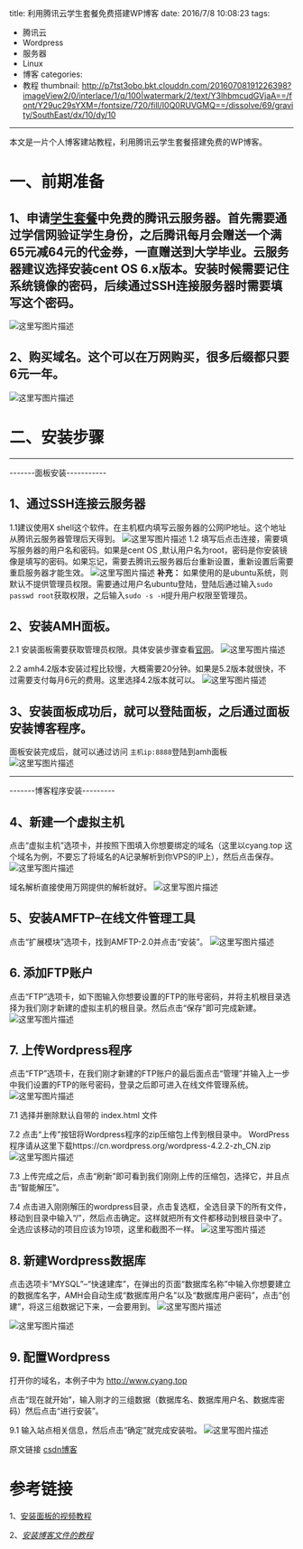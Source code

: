 title: 利用腾讯云学生套餐免费搭建WP博客
date: 2016/7/8 10:08:23
tags:
- 腾讯云
- Wordpress
- 服务器
- Linux
- 博客
categories:
- 教程
thumbnail: http://p7tst3obo.bkt.clouddn.com/20160708191226398?imageView2/0/interlace/1/q/100|watermark/2/text/Y3lhbmcudGVjaA==/font/Y29uc29sYXM=/fontsize/720/fill/I0Q0RUVGMQ==/dissolve/69/gravity/SouthEast/dx/10/dy/10
---


本文是一片个人博客建站教程，利用腾讯云学生套餐搭建免费的WP博客。

# 一、前期准备

## 1、申请[学生套餐](http://www.qcloud.com/event/qcloudSchool)中免费的腾讯云服务器。首先需要通过学信网验证学生身份，之后腾讯每月会赠送一个满65元减64元的代金券，一直赠送到大学毕业。云服务器建议选择安装cent OS 6.x版本。安装时候需要记住系统镜像的密码，后续通过SSH连接服务器时需要填写这个密码。
![这里写图片描述](http://p7tst3obo.bkt.clouddn.com/20160708191226398?imageView2/0/interlace/1/q/100|watermark/2/text/Y3lhbmcudGVjaA==/font/Y29uc29sYXM=/fontsize/720/fill/I0Q0RUVGMQ==/dissolve/69/gravity/SouthEast/dx/10/dy/10)

<!-- more -->

## 2、购买域名。这个可以在万网购买，很多后缀都只要6元一年。
![这里写图片描述](http://p7tst3obo.bkt.clouddn.com/20160708191334898?imageView2/0/interlace/1/q/100|watermark/2/text/Y3lhbmcudGVjaA==/font/Y29uc29sYXM=/fontsize/720/fill/I0Q0RUVGMQ==/dissolve/69/gravity/SouthEast/dx/10/dy/10)


# 二、安装步骤

----------
-------面板安装-----------

## **1、通过SSH连接云服务器**
1.1建议使用X shell这个软件。在主机框内填写云服务器的公网IP地址。这个地址从腾讯云服务器管理后天得到。
![这里写图片描述](http://p7tst3obo.bkt.clouddn.com/20160708191504284?imageView2/0/interlace/1/q/100|watermark/2/text/Y3lhbmcudGVjaA==/font/Y29uc29sYXM=/fontsize/720/fill/I0Q0RUVGMQ==/dissolve/69/gravity/SouthEast/dx/10/dy/10)
1.2 填写后点击连接，需要填写服务器的用户名和密码。如果是cent OS ,默认用户名为root，密码是你安装镜像是填写的密码。如果忘记，需要去腾讯云服务器后台重新设置，重新设置后需要重启服务器才能生效。
![这里写图片描述](http://p7tst3obo.bkt.clouddn.com/20160708192152214?imageView2/0/interlace/1/q/100|watermark/2/text/Y3lhbmcudGVjaA==/font/Y29uc29sYXM=/fontsize/720/fill/I0Q0RUVGMQ==/dissolve/69/gravity/SouthEast/dx/10/dy/10)
**补充：** 如果使用的是ubuntu系统，则默认不提供管理员权限。需要通过用户名ubuntu登陆，登陆后通过输入`sudo passwd root`获取权限，之后输入`sudo -s -H`提升用户权限至管理员。

## **2、安装AMH面板。**

2.1 安装面板需要获取管理员权限。具体安装步骤查看[官网](
https://amh.sh/install.htm)。
![这里写图片描述](http://p7tst3obo.bkt.clouddn.com/20160708192914577?imageView2/0/interlace/1/q/100|watermark/2/text/Y3lhbmcudGVjaA==/font/Y29uc29sYXM=/fontsize/720/fill/I0Q0RUVGMQ==/dissolve/69/gravity/SouthEast/dx/10/dy/10)

 2.2  amh4.2版本安装过程比较慢，大概需要20分钟。如果是5.2版本就很快，不过需要支付每月6元的费用。这里选择4.2版本就可以。
 ![这里写图片描述](http://p7tst3obo.bkt.clouddn.com/20160708193102156?imageView2/0/interlace/1/q/100|watermark/2/text/Y3lhbmcudGVjaA==/font/Y29uc29sYXM=/fontsize/720/fill/I0Q0RUVGMQ==/dissolve/69/gravity/SouthEast/dx/10/dy/10)

## **3、安装面板成功后，就可以登陆面板，之后通过面板安装博客程序。**
面板安装完成后，就可以通过访问 `主机ip:8888`登陆到amh面板
![这里写图片描述](http://p7tst3obo.bkt.clouddn.com/20160708193313235?imageView2/0/interlace/1/q/100|watermark/2/text/Y3lhbmcudGVjaA==/font/Y29uc29sYXM=/fontsize/720/fill/I0Q0RUVGMQ==/dissolve/69/gravity/SouthEast/dx/10/dy/10)

----------
-------博客程序安装---------

## **4、新建一个虚拟主机**
点击“虚拟主机”选项卡，并按照下图填入你想要绑定的域名（这里以cyang.top 这个域名为例，不要忘了将域名的A记录解析到你VPS的IP上），然后点击保存。
![这里写图片描述](http://p7tst3obo.bkt.clouddn.com/20160708193501750?imageView2/0/interlace/1/q/100|watermark/2/text/Y3lhbmcudGVjaA==/font/Y29uc29sYXM=/fontsize/720/fill/I0Q0RUVGMQ==/dissolve/69/gravity/SouthEast/dx/10/dy/10)

域名解析直接使用万网提供的解析就好。
![这里写图片描述](http://p7tst3obo.bkt.clouddn.com/20160708200217435?imageView2/0/interlace/1/q/100|watermark/2/text/Y3lhbmcudGVjaA==/font/Y29uc29sYXM=/fontsize/720/fill/I0Q0RUVGMQ==/dissolve/69/gravity/SouthEast/dx/10/dy/10)

## **5、安装AMFTP–在线文件管理工具**
点击“扩展模块”选项卡，找到AMFTP-2.0并点击“安装”。
![这里写图片描述](http://p7tst3obo.bkt.clouddn.com/20160708193915193?imageView2/0/interlace/1/q/100|watermark/2/text/Y3lhbmcudGVjaA==/font/Y29uc29sYXM=/fontsize/720/fill/I0Q0RUVGMQ==/dissolve/69/gravity/SouthEast/dx/10/dy/10)

## **6. 添加FTP账户**
点击“FTP”选项卡，如下图输入你想要设置的FTP的账号密码，并将主机根目录选择为我们刚才新建的虚拟主机的根目录。然后点击“保存”即可完成新建。
![这里写图片描述](http://p7tst3obo.bkt.clouddn.com/20160708194023675?imageView2/0/interlace/1/q/100|watermark/2/text/Y3lhbmcudGVjaA==/font/Y29uc29sYXM=/fontsize/720/fill/I0Q0RUVGMQ==/dissolve/69/gravity/SouthEast/dx/10/dy/10)


## **7. 上传Wordpress程序**
点击“FTP”选项卡，在我们刚才新建的FTP账户的最后面点击“管理”并输入上一步中我们设置的FTP的账号密码，登录之后即可进入在线文件管理系统。
![这里写图片描述](http://p7tst3obo.bkt.clouddn.com/20160708200422215?imageView2/0/interlace/1/q/100|watermark/2/text/Y3lhbmcudGVjaA==/font/Y29uc29sYXM=/fontsize/720/fill/I0Q0RUVGMQ==/dissolve/69/gravity/SouthEast/dx/10/dy/10)


7.1 选择并删除默认自带的 index.html 文件

7.2 点击“上传”按钮将Wordpress程序的zip压缩包上传到根目录中。
WordPress程序请从这里下载https://cn.wordpress.org/wordpress-4.2.2-zh_CN.zip
![这里写图片描述](http://p7tst3obo.bkt.clouddn.com/20160708194303557?imageView2/0/interlace/1/q/100|watermark/2/text/Y3lhbmcudGVjaA==/font/Y29uc29sYXM=/fontsize/720/fill/I0Q0RUVGMQ==/dissolve/69/gravity/SouthEast/dx/10/dy/10)

7.3 上传完成之后，点击“刷新”即可看到我们刚刚上传的压缩包，选择它，并且点击“智能解压”。

7.4 点击进入刚刚解压的wordpress目录，点击复选框，全选目录下的所有文件，移动到目录中输入“/”，然后点击确定。这样就把所有文件都移动到根目录中了。
全选应该移动的项目应该为19项，这里和截图不一样。
![这里写图片描述](http://p7tst3obo.bkt.clouddn.com/20160708194455294?imageView2/0/interlace/1/q/100|watermark/2/text/Y3lhbmcudGVjaA==/font/Y29uc29sYXM=/fontsize/720/fill/I0Q0RUVGMQ==/dissolve/69/gravity/SouthEast/dx/10/dy/10)


## **8. 新建Wordpress数据库**

点击选项卡“MYSQL”–“快速建库”，在弹出的页面“数据库名称”中输入你想要建立的数据库名字，AMH会自动生成“数据库用户名”以及“数据库用户密码”，点击“创建”，将这三组数据记下来，一会要用到。
![这里写图片描述](http://p7tst3obo.bkt.clouddn.com/20160708194655319?imageView2/0/interlace/1/q/100|watermark/2/text/Y3lhbmcudGVjaA==/font/Y29uc29sYXM=/fontsize/720/fill/I0Q0RUVGMQ==/dissolve/69/gravity/SouthEast/dx/10/dy/10)

![这里写图片描述](http://p7tst3obo.bkt.clouddn.com/20160708194801112?imageView2/0/interlace/1/q/100|watermark/2/text/Y3lhbmcudGVjaA==/font/Y29uc29sYXM=/fontsize/720/fill/I0Q0RUVGMQ==/dissolve/69/gravity/SouthEast/dx/10/dy/10)

## **9. 配置Wordpress**

打开你的域名，本例子中为 http://www.cyang.top

点击“现在就开始”，输入刚才的三组数据（数据库名、数据库用户名、数据库密码）然后点击“进行安装”。

9.1 输入站点相关信息，然后点击“确定”就完成安装啦。
![这里写图片描述](http://p7tst3obo.bkt.clouddn.com/20160708195146446?imageView2/0/interlace/1/q/100|watermark/2/text/Y3lhbmcudGVjaA==/font/Y29uc29sYXM=/fontsize/720/fill/I0Q0RUVGMQ==/dissolve/69/gravity/SouthEast/dx/10/dy/10)


原文链接 [csdn博客](http://blog.csdn.net/u011303443/article/details/51863282)

# 参考链接
1、[安装面板的视频教程](http://yun.baidu.com/share/home?uk=288436188&third=1&view=share#category/type=0)

2、*[安装博客文件的教程](http://www.izcv.com/379.html)*
